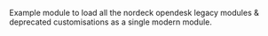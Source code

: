 Example module to load all the nordeck opendesk legacy modules & deprecated customisations as a single modern module.
